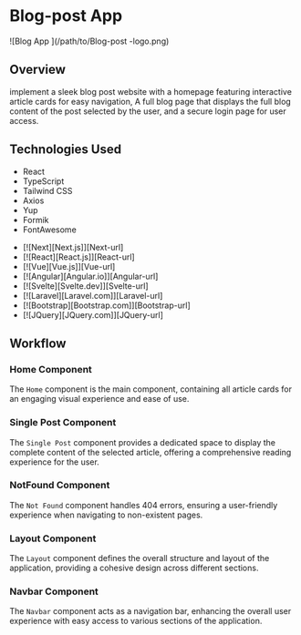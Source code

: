 # Blog-post  App

![Blog App ](/path/to/Blog-post -logo.png)

## Overview

implement a sleek blog post website with a homepage featuring interactive article cards for easy navigation, A full blog page that displays the full blog content of the post selected by the user, and a secure login page for user access.

## Technologies Used

- React
- TypeScript
- Tailwind CSS
- Axios
- Yup
- Formik
- FontAwesome

* [![Next][Next.js]][Next-url]
* [![React][React.js]][React-url]
* [![Vue][Vue.js]][Vue-url]
* [![Angular][Angular.io]][Angular-url]
* [![Svelte][Svelte.dev]][Svelte-url]
* [![Laravel][Laravel.com]][Laravel-url]
* [![Bootstrap][Bootstrap.com]][Bootstrap-url]
* [![JQuery][JQuery.com]][JQuery-url]

## Workflow

### Home Component

The `Home` component is the main component, containing all article cards for an engaging visual experience and ease of use.

### Single Post Component

The `Single Post` component provides a dedicated space to display the complete content of the selected article, offering a comprehensive reading experience for the user.

### NotFound Component

The `Not Found` component handles 404 errors, ensuring a user-friendly experience when navigating to non-existent pages.

### Layout Component

The `Layout` component defines the overall structure and layout of the application, providing a cohesive design across different sections.

### Navbar Component

The `Navbar` component acts as a navigation bar, enhancing the overall user experience with easy access to various sections of the application.


